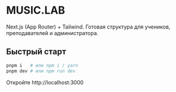 # MUSIC.LAB

Next.js (App Router) + Tailwind. Готовая структура для учеников, преподавателей и администратора.

## Быстрый старт

```bash
pnpm i   # или npm i / yarn
pnpm dev # или npm run dev
```

Откройте http://localhost:3000
